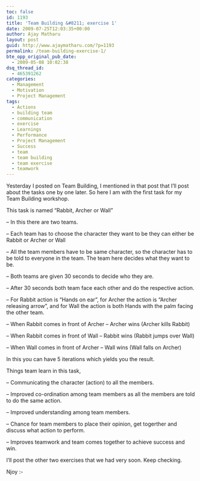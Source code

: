 ```yaml
---
toc: false
id: 1193
title: 'Team Building &#8211; exercise 1'
date: 2009-07-25T12:03:35+00:00
author: Ajay Matharu
layout: post
guid: http://www.ajaymatharu.com/?p=1193
permalink: /team-building-exercise-1/
bte_opp_original_pub_date:
  - 2009-05-08 10:02:38
dsq_thread_id:
  - 465391262
categories:
  - Management
  - Motivation
  - Project Management
tags:
  - Actions
  - building team
  - communication
  - exercise
  - Learnings
  - Performance
  - Project Management
  - Success
  - team
  - team building
  - team exercise
  - teamwork
---
```

Yesterday I posted on Team Building, I mentioned in that post that I&#8217;ll post about the tasks one by one later. So here I am with the first task for my Team Building workshop.

This task is named &#8220;Rabbit, Archer or Wall&#8221;

&#8211; In this there are two teams.

&#8211; Each team has to choose the character they want to be they can either be Rabbit or Archer or Wall

&#8211; All the team members have to be same character, so the character has to be told to everyone in the team. The team here decides what they want to be.

&#8211; Both teams are given 30 seconds to decide who they are.

&#8211; After 30 seconds both team face each other and do the respective action.

&#8211; For Rabbit action is &#8220;Hands on ear&#8221;, for Archer the action is &#8220;Archer releasing arrow&#8221;, and for Wall the action is both Hands with the palm facing the other team.

&#8211; When Rabbit comes in front of Archer &#8211; Archer wins (Archer kills Rabbit)

&#8211; When Rabbit comes in front of Wall &#8211; Rabbit wins (Rabbit jumps over Wall)

&#8211; When Wall comes in front of Archer &#8211; Wall wins (Wall falls on Archer)

In this you can have 5 iterations which yields you the result.

Things team learn in this task,

&#8211; Communicating the character (action) to all the members.

&#8211; Improved co-ordination among team members as all the members are told to do the same action.

&#8211; Improved understanding among team members.

&#8211; Chance for team members to place their opinion, get togerther and discuss what action to perform.

&#8211; Improves teamwork and team comes together to achieve success and win.

I&#8217;ll post the other two exercises that we had very soon. Keep checking.

Njoy <img src="http://www.ajaymatharu.com/wp-includes/images/smilies/simple-smile.png" alt=":-)" class="wp-smiley" style="height: 1em; max-height: 1em;" />
